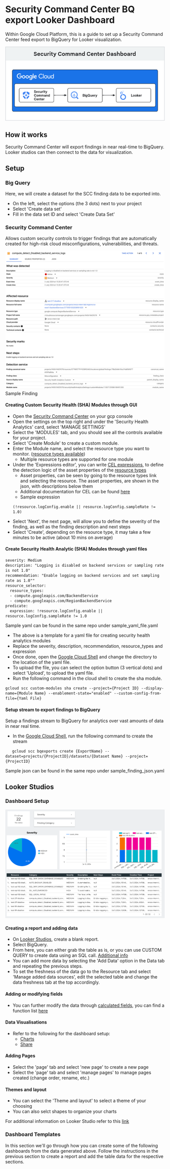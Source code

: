 # Security Command Center BQ export Looker Dashboard

Within Google Cloud Platform, this is a guide to set up a Security Command Center feed export to BigQuery for Looker visualization.

![Architecture Diagram.](images/Architecture.png)

## How it works
Security Command Center will export findings in near real-time to BigQuery. Looker studios can  then connect to the data for visualization.

## Setup

### Big Query
Here, we will create a dataset for the SCC finding data to be exported into.
 - On the left, select the options (the 3 dots) next to your project 
 - Select 'Create data set'
 - Fill in the data set ID and select 'Create Data Set'

### Security Command Center
Allows custom security controls to trigger findings that are automatically created for high-risk cloud misconfigurations, vulnerabilities, and threats.

![Sample Finding](images/finding.png)
Sample Finding

#### Creating Custom Security Health (SHA) Modules through GUI

 - Open the [Security Command Center](https://console.cloud.google.com/projectselector2/apis/library?_ga=2.110465920.469691287.1719888900-1081903127.1718684112&_gac=1.48758484.1720010318.Cj0KCQjw7ZO0BhDYARIsAFttkCi4BbQ9wfweXd3nksykYO1csYAvmkVYO9Jx2kb34Vkmp0zuKtrY86saAr7QEALw_wcB) on your gcp console
 - Open the settings on the top right and under the 'Security Health Analytics' card, select 'MANAGE SETTINGS'
 - Select the 'MODULES' tab, and you should see all the controls available for your project.
 - Select 'Create Module' to create a custom module.
 - Enter the Module name, and select the resource type you want to monitor. ([resource types available](https://cloud.google.com/security-command-center/docs/custom-modules-sha-overview#supported-resource-types))
   - Multiple resource types are supported for one module
 - Under the 'Expressions editor', you can write [CEL expressions](https://cloud.google.com/security-command-center/docs/custom-modules-sha-code?_ga=2.79891223.-1081903127.1718684112#example_cel_expressions), to define the detection logic of the asset properties of the [resource types](https://cloud.google.com/security-command-center/docs/custom-modules-sha-overview#supported-resource-types)
   - Asset properties, can be seen by going to the resource types link and selecting the resource. The asset properties, are shown in the json, with descriptions below them
   - Additional documentation for CEL can be found [here](https://github.com/google/cel-spec/blob/master/doc/langdef.md)
   - Sample expression
   ```
   (!resource.logConfig.enable || resource.logConfig.sampleRate != 1.0)
   ```
 - Select 'Next', the next page, will allow you to define the severity of the finding, as well as the finding description and next steps
 - Select 'Create', depending on the resource type, it may take a few minutes to be active (about 10 mins on average)

#### Create Security Health Analytic (SHA) Modules through yaml files

```
severity: Medium
description: "Logging is disabled on backend services or sampling rate is not 1.0"
recommendation: "Enable logging on backend services and set sampling rate as 1.0""
resource_selector:
  resource_types:
  - compute.googleapis.com/BackendService
  - compute.googleapis.com/RegionBackendService
predicate:
  expression: !resource.logConfig.enable || resource.logConfig.sampleRate != 1.0
```
Sample yaml can be found in the same repo under sample_yaml_file.yaml

 - The above is a template for a yaml file for creating security health analytics modules
 - Replace the severity, description, recommendation, resource_types and expression
 - Once done, open the [Google Cloud Shell](https://console.cloud.google.com/projectselector2?_ga=2.143144752.469691287.1719888900-1081903127.1718684112&_gac=1.121454074.1720010318.Cj0KCQjw7ZO0BhDYARIsAFttkCi4BbQ9wfweXd3nksykYO1csYAvmkVYO9Jx2kb34Vkmp0zuKtrY86saAr7QEALw_wcB) and change the directory to the location of the yaml file.
  - To upload the file, you can select the option button (3 vertical dots) and select 'Upload', to upload the yaml file.
 - Run the following command in the cloud shell to create the sha module.
 ```
 gcloud scc custom-modules sha create --project={Project ID} --display-name={Module Name} --enablement-state="enabled" --custom-config-from-file={Yaml File}
 ```

#### Setup stream to export findings to BigQuery
Setup a findings stream to BigQuery for analytics over vast amounts of data in near real time.

 - In the [Google Cloud Shell](https://console.cloud.google.com/projectselector2?_ga=2.143144752.469691287.1719888900-1081903127.1718684112&_gac=1.121454074.1720010318.Cj0KCQjw7ZO0BhDYARIsAFttkCi4BbQ9wfweXd3nksykYO1csYAvmkVYO9Jx2kb34Vkmp0zuKtrY86saAr7QEALw_wcB), run the following command to create the stream
```
   gcloud scc bqexports create {ExportName} --dataset=projects/{ProjectID}/datasets/{Dataset Name} --project={ProjectID}
```
Sample json can be found in the same repo under sample_finding_json.yaml

## Looker Studios
### Dashboard Setup

![Sample Findings Dashboard](images/SCC_Dashboard.png)

#### Creating a report and adding data
- On [Looker Studios](https://lookerstudio.google.com/), create a blank report.
- Select BigQuery.
- From here, you can either grab the table as is, or you can use CUSTOM QUERY to create data using an SQL call. [Additional info](https://support.google.com/looker-studio/answer/6370296?hl=en&ref_topic=10587734&sjid=4576648556961219928-AP#zippy=%2Cin-this-article)
- You can add more data by selecting the 'Add Data' option in the Data tab and repeating the previous steps.
- To set the freshness of the data go to the Resource tab and select 'Manage added data sources', edit the selected table and change the data freshness tab at the top accordingly.
#### Adding or modifying fields
- You can further modify the data through [calculated fields](https://support.google.com/looker-studio/answer/9152828?hl=en), you can find a function list [here](https://support.google.com/looker-studio/table/6379764?hl=en)
#### Data Visualisations
- Refer to the following for the dashboard setup:
   - [Charts](https://support.google.com/looker-studio/answer/6293184#zippy=%2Cin-this-article)
   - [Share](https://support.google.com/looker-studio/answer/6296080?hl=en&ref_topic=6289358&sjid=4576648556961219928-AP#zippy=%2Cin-this-article)
#### Adding Pages
- Select the 'page' tab and select 'new page' to create a new page
- Select the 'page' tab and select 'manage pages' to manage pages created (change order, rename, etc.)
#### Themes and layout
- You can select the 'Theme and layout' to select a theme of your choosing
- You can also selct shapes to organize your charts

For additional information on Looker Studio refer to this [link](https://support.google.com/looker-studio/topic/9170843?hl=en&ref_topic=12398462&sjid=4576648556961219928-AP)

### Dashboard Templates
In this section we'll go through how you can create some of the following dashboards from the data generated above.
Follow the instructions in the previous section to create a report and add the table data for the respective sections.

